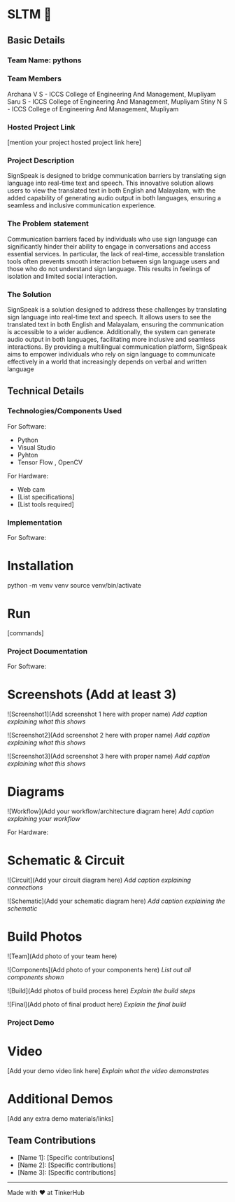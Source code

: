 # SLTM 🎯


## Basic Details
### Team Name: pythons


### Team Members
  Archana V S - ICCS College of Engineering And Management, Mupliyam
  Saru S - ICCS College of Engineering And Management, Mupliyam
  Stiny N S - ICCS College of Engineering And Management, Mupliyam

### Hosted Project Link
[mention your project hosted project link here]

### Project Description
SignSpeak is designed to bridge communication barriers by translating sign language into real-time text and speech. This innovative solution allows users to view the translated text in both English and Malayalam, with the added capability of generating audio output in both languages, ensuring a seamless and inclusive communication experience.
### The Problem statement
Communication barriers faced by individuals who use sign language can significantly hinder their ability to engage in conversations and access essential services. In particular, the lack of real-time, accessible translation tools often prevents smooth interaction between sign language users and those who do not understand sign language. This results in feelings of isolation and limited social interaction.
### The Solution
SignSpeak is a solution designed to address these challenges by translating sign language into real-time text and speech. It allows users to see the translated text in both English and Malayalam, ensuring the communication is accessible to a wider audience. Additionally, the system can generate audio output in both languages, facilitating more inclusive and seamless interactions. By providing a multilingual communication platform, SignSpeak aims to empower individuals who rely on sign language to communicate effectively in a world that increasingly depends on verbal and written language
## Technical Details
### Technologies/Components Used
For Software:
- Python
- Visual Studio
- Pyhton
- Tensor Flow , OpenCV

For Hardware:
- Web cam
- [List specifications]
- [List tools required]

### Implementation
For Software:
# Installation
python -m venv venv
source venv/bin/activate


# Run
[commands]

### Project Documentation
For Software:

# Screenshots (Add at least 3)
![Screenshot1](Add screenshot 1 here with proper name)
*Add caption explaining what this shows*

![Screenshot2](Add screenshot 2 here with proper name)
*Add caption explaining what this shows*

![Screenshot3](Add screenshot 3 here with proper name)
*Add caption explaining what this shows*

# Diagrams
![Workflow](Add your workflow/architecture diagram here)
*Add caption explaining your workflow*

For Hardware:

# Schematic & Circuit
![Circuit](Add your circuit diagram here)
*Add caption explaining connections*

![Schematic](Add your schematic diagram here)
*Add caption explaining the schematic*

# Build Photos
![Team](Add photo of your team here)


![Components](Add photo of your components here)
*List out all components shown*

![Build](Add photos of build process here)
*Explain the build steps*

![Final](Add photo of final product here)
*Explain the final build*

### Project Demo
# Video
[Add your demo video link here]
*Explain what the video demonstrates*

# Additional Demos
[Add any extra demo materials/links]

## Team Contributions
- [Name 1]: [Specific contributions]
- [Name 2]: [Specific contributions]
- [Name 3]: [Specific contributions]

---
Made with ❤️ at TinkerHub
